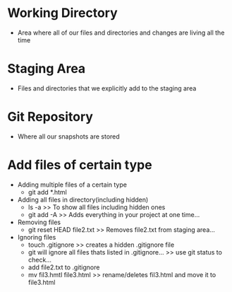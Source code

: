 # Working Directory
* Area where all of our files and directories and changes are living all the time

# Staging Area
* Files and directories that we explicitly add to the staging area

# Git Repository
* Where all our snapshots are stored

# Add files of certain type
* Adding multiple files of a certain type
    * git add *.html
* Adding all files in directory(including hidden)
    * ls -a >> To show all files including hidden ones
    * git add -A >> Adds everything in your project at one time...
* Removing files
    * git reset HEAD file2.txt >> Removes file2.txt from staging area...
* Ignoring files
    * touch .gitignore >> creates a hidden .gitignore file
    * git will ignore all files thats listed in .gitignore... >> use git status to check...
    * add file2.txt to .gitignore
    * mv fil3.hmtl file3.html >> rename/deletes fil3.html and move it to file3.html







